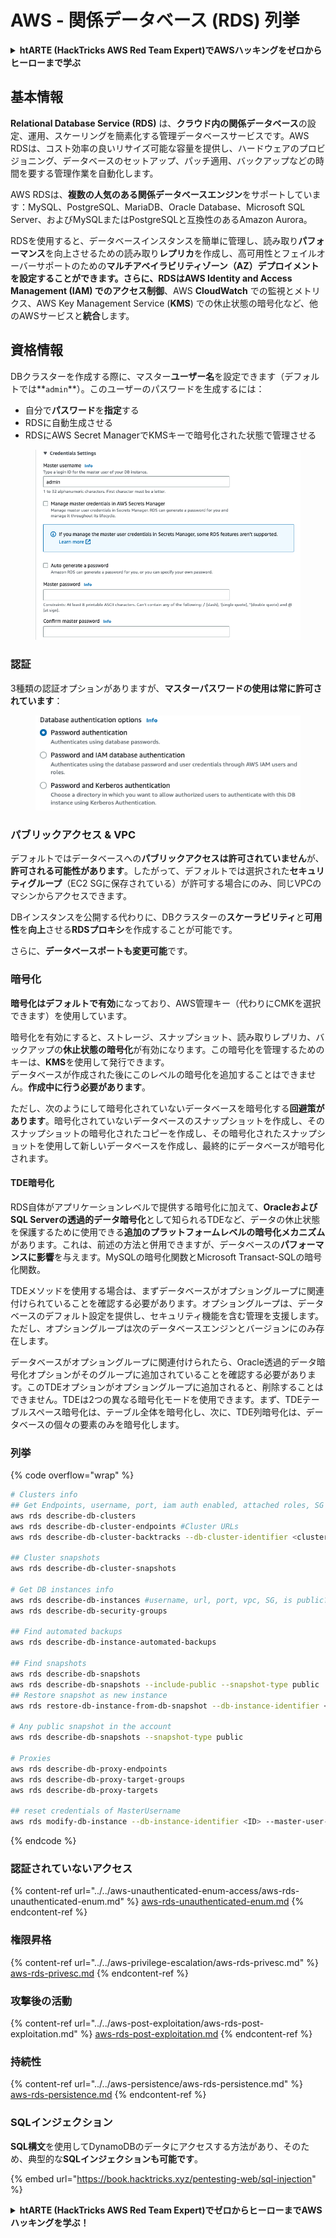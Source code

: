 # AWS - 関係データベース (RDS) 列挙

<details>

<summary><strong>htARTE (HackTricks AWS Red Team Expert)でAWSハッキングをゼロからヒーローまで学ぶ</strong></summary>

HackTricksをサポートする他の方法:

* **HackTricksにあなたの会社を広告したい**、または**HackTricksをPDFでダウンロードしたい**場合は、[**サブスクリプションプラン**](https://github.com/sponsors/carlospolop)をチェックしてください！
* [**公式PEASS & HackTricksグッズ**](https://peass.creator-spring.com)を入手する
* [**PEASSファミリー**](https://opensea.io/collection/the-peass-family)を発見し、独占的な[**NFT**](https://opensea.io/collection/the-peass-family)コレクションをチェックする
* 💬 [**Discordグループ**](https://discord.gg/hRep4RUj7f)に**参加する**か、[**テレグラムグループ**](https://t.me/peass)に参加するか、**Twitter** 🐦 [**@carlospolopm**](https://twitter.com/carlospolopm)を**フォローする**。
* [**HackTricks**](https://github.com/carlospolop/hacktricks)と[**HackTricks Cloud**](https://github.com/carlospolop/hacktricks-cloud)のgithubリポジトリにPRを提出して、あなたのハッキングのコツを共有する。

</details>

## 基本情報

**Relational Database Service (RDS)** は、**クラウド内の関係データベース**の設定、運用、スケーリングを簡素化する管理データベースサービスです。AWS RDSは、コスト効率の良いリサイズ可能な容量を提供し、ハードウェアのプロビジョニング、データベースのセットアップ、パッチ適用、バックアップなどの時間を要する管理作業を自動化します。

AWS RDSは、**複数の人気のある関係データベースエンジン**をサポートしています：MySQL、PostgreSQL、MariaDB、Oracle Database、Microsoft SQL Server、およびMySQLまたはPostgreSQLと互換性のあるAmazon Aurora。

RDSを使用すると、データベースインスタンスを簡単に管理し、読み取り**パフォーマンス**を向上させるための読み取り**レプリカ**を作成し、高可用性とフェイルオーバーサポートのための**マルチアベイラビリティゾーン（AZ）**デプロイメントを設定することができます。さらに、RDSはAWS Identity and Access Management (**IAM**) での**アクセス制御**、AWS **CloudWatch** での監視とメトリクス、AWS Key Management Service (**KMS**) での休止状態の暗号化など、他のAWSサービスと**統合**します。

## 資格情報

DBクラスターを作成する際に、マスター**ユーザー名**を設定できます（デフォルトでは**`admin`**）。このユーザーのパスワードを生成するには：

* 自分で**パスワード**を**指定**する
* RDSに自動生成させる
* RDSにAWS Secret ManagerでKMSキーで暗号化された状態で管理させる

<figure><img src="../../../../.gitbook/assets/image (18) (1).png" alt=""><figcaption></figcaption></figure>

### 認証

3種類の認証オプションがありますが、**マスターパスワードの使用は常に許可されています**：

<figure><img src="../../../../.gitbook/assets/image (19) (2).png" alt=""><figcaption></figcaption></figure>

### パブリックアクセス & VPC

デフォルトではデータベースへの**パブリックアクセスは許可されていません**が、**許可される可能性があります**。したがって、デフォルトでは選択された**セキュリティグループ**（EC2 SGに保存されている）が許可する場合にのみ、同じVPCのマシンからアクセスできます。

DBインスタンスを公開する代わりに、DBクラスターの**スケーラビリティ**と**可用性**を**向上**させる**RDSプロキシ**を作成することが可能です。

さらに、**データベースポートも変更可能**です。

### 暗号化

**暗号化はデフォルトで有効**になっており、AWS管理キー（代わりにCMKを選択できます）を使用しています。

暗号化を有効にすると、ストレージ、スナップショット、読み取りレプリカ、バックアップの**休止状態の暗号化**が有効になります。この暗号化を管理するためのキーは、**KMS**を使用して発行できます。\
データベースが作成された後にこのレベルの暗号化を追加することはできません。**作成中に行う必要があります**。

ただし、次のようにして暗号化されていないデータベースを暗号化する**回避策があります**。暗号化されていないデータベースのスナップショットを作成し、そのスナップショットの暗号化されたコピーを作成し、その暗号化されたスナップショットを使用して新しいデータベースを作成し、最終的にデータベースが暗号化されます。

#### TDE暗号化

RDS自体がアプリケーションレベルで提供する暗号化に加えて、**OracleおよびSQL Serverの透過的データ暗号化**として知られるTDEなど、データの休止状態を保護するために使用できる**追加のプラットフォームレベルの暗号化メカニズム**があります。これは、前述の方法と併用できますが、データベースの**パフォーマンスに影響**を与えます。MySQLの暗号化関数とMicrosoft Transact-SQLの暗号化関数。

TDEメソッドを使用する場合は、まずデータベースがオプショングループに関連付けられていることを確認する必要があります。オプショングループは、データベースのデフォルト設定を提供し、セキュリティ機能を含む管理を支援します。ただし、オプショングループは次のデータベースエンジンとバージョンにのみ存在します。

データベースがオプショングループに関連付けられたら、Oracle透過的データ暗号化オプションがそのグループに追加されていることを確認する必要があります。このTDEオプションがオプショングループに追加されると、削除することはできません。TDEは2つの異なる暗号化モードを使用できます。まず、TDEテーブルスペース暗号化は、テーブル全体を暗号化し、次に、TDE列暗号化は、データベースの個々の要素のみを暗号化します。

### 列挙

{% code overflow="wrap" %}
```bash
# Clusters info
## Get Endpoints, username, port, iam auth enabled, attached roles, SG
aws rds describe-db-clusters
aws rds describe-db-cluster-endpoints #Cluster URLs
aws rds describe-db-cluster-backtracks --db-cluster-identifier <cluster-name>

## Cluster snapshots
aws rds describe-db-cluster-snapshots

# Get DB instances info
aws rds describe-db-instances #username, url, port, vpc, SG, is public?
aws rds describe-db-security-groups

## Find automated backups
aws rds describe-db-instance-automated-backups

## Find snapshots
aws rds describe-db-snapshots
aws rds describe-db-snapshots --include-public --snapshot-type public
## Restore snapshot as new instance
aws rds restore-db-instance-from-db-snapshot --db-instance-identifier <ID> --db-snapshot-identifier <ID> --availability-zone us-west-2a

# Any public snapshot in the account
aws rds describe-db-snapshots --snapshot-type public

# Proxies
aws rds describe-db-proxy-endpoints
aws rds describe-db-proxy-target-groups
aws rds describe-db-proxy-targets

## reset credentials of MasterUsername
aws rds modify-db-instance --db-instance-identifier <ID> --master-user-password <NewPassword> --apply-immediately
```
{% endcode %}

### 認証されていないアクセス

{% content-ref url="../../aws-unauthenticated-enum-access/aws-rds-unauthenticated-enum.md" %}
[aws-rds-unauthenticated-enum.md](../../aws-unauthenticated-enum-access/aws-rds-unauthenticated-enum.md)
{% endcontent-ref %}

### 権限昇格

{% content-ref url="../../aws-privilege-escalation/aws-rds-privesc.md" %}
[aws-rds-privesc.md](../../aws-privilege-escalation/aws-rds-privesc.md)
{% endcontent-ref %}

### 攻撃後の活動

{% content-ref url="../../aws-post-exploitation/aws-rds-post-exploitation.md" %}
[aws-rds-post-exploitation.md](../../aws-post-exploitation/aws-rds-post-exploitation.md)
{% endcontent-ref %}

### 持続性

{% content-ref url="../../aws-persistence/aws-rds-persistence.md" %}
[aws-rds-persistence.md](../../aws-persistence/aws-rds-persistence.md)
{% endcontent-ref %}

### SQLインジェクション

**SQL構文**を使用してDynamoDBのデータにアクセスする方法があり、そのため、典型的な**SQLインジェクションも可能です**。

{% embed url="https://book.hacktricks.xyz/pentesting-web/sql-injection" %}

<details>

<summary><strong>htARTE (HackTricks AWS Red Team Expert)で<strong>ゼロからヒーローまでAWSハッキングを学ぶ</strong></a><strong>！</strong></summary>

HackTricksをサポートする他の方法:

* **HackTricksにあなたの会社を広告したい**、または**HackTricksをPDFでダウンロードしたい**場合は、[**サブスクリプションプラン**](https://github.com/sponsors/carlospolop)をチェックしてください！
* [**公式のPEASS & HackTricksグッズ**](https://peass.creator-spring.com)を入手してください。
* [**The PEASS Family**](https://opensea.io/collection/the-peass-family)を発見し、独占的な[**NFTs**](https://opensea.io/collection/the-peass-family)のコレクションをチェックしてください。
* 💬 [**Discordグループ**](https://discord.gg/hRep4RUj7f)に**参加するか**、[**telegramグループ**](https://t.me/peass)に参加するか、**Twitter** 🐦 [**@carlospolopm**](https://twitter.com/carlospolopm)で**フォローしてください**。
* [**HackTricks**](https://github.com/carlospolop/hacktricks)と[**HackTricks Cloud**](https://github.com/carlospolop/hacktricks-cloud)のgithubリポジトリにPRを提出して、あなたのハッキングのコツを共有してください。

</details>
